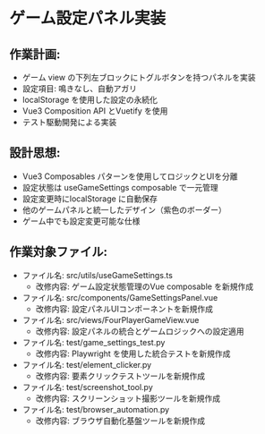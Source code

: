 # ゲーム設定パネル実装

## 作業計画:
- ゲーム view の下列左ブロックにトグルボタンを持つパネルを実装
- 設定項目: 鳴きなし、自動アガリ
- localStorage を使用した設定の永続化
- Vue3 Composition API とVuetify を使用
- テスト駆動開発による実装

## 設計思想:
- Vue3 Composables パターンを使用してロジックとUIを分離
- 設定状態は useGameSettings composable で一元管理
- 設定変更時にlocalStorage に自動保存
- 他のゲームパネルと統一したデザイン（紫色のボーダー）
- ゲーム中でも設定変更可能な仕様

## 作業対象ファイル:
- ファイル名: src/utils/useGameSettings.ts
  - 改修内容: ゲーム設定状態管理のVue composable を新規作成
- ファイル名: src/components/GameSettingsPanel.vue  
  - 改修内容: 設定パネルUIコンポーネントを新規作成
- ファイル名: src/views/FourPlayerGameView.vue
  - 改修内容: 設定パネルの統合とゲームロジックへの設定適用
- ファイル名: test/game_settings_test.py
  - 改修内容: Playwright を使用した統合テストを新規作成
- ファイル名: test/element_clicker.py
  - 改修内容: 要素クリックテストツールを新規作成  
- ファイル名: test/screenshot_tool.py
  - 改修内容: スクリーンショット撮影ツールを新規作成
- ファイル名: test/browser_automation.py
  - 改修内容: ブラウザ自動化基盤ツールを新規作成